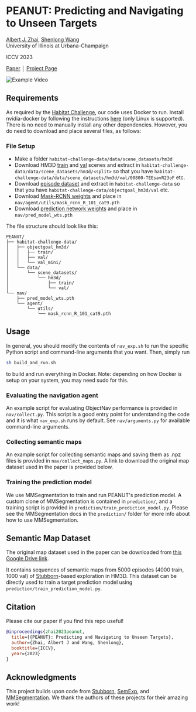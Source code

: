 # PEANUT: Predicting and Navigating to Unseen Targets

[Albert J. Zhai](https://ajzhai.github.io/), [Shenlong Wang](https://shenlong.web.illinois.edu/)<br/>
University of Illinois at Urbana-Champaign

ICCV 2023

[Paper](https://arxiv.org/abs/2212.02497) │ [Project Page](https://ajzhai.github.io/PEANUT/)

![Example Video](docs/example_vid.gif)

## Requirements
 As required by the [Habitat Challenge](https://github.com/facebookresearch/habitat-challenge), our code uses Docker to run. Install nvidia-docker by following the instructions [here](https://docs.nvidia.com/datacenter/cloud-native/container-toolkit/latest/install-guide.html#docker) (only Linux is supported). There is no need to manually install any other dependencies. However, you do need to download and place several files, as follows:


###  File Setup

* Make a folder `habitat-challenge-data/data/scene_datasets/hm3d`
* Download HM3D [train](https://api.matterport.com/resources/habitat/hm3d-train-habitat.tar) and [val](https://api.matterport.com/resources/habitat/hm3d-val-habitat.tar) scenes and extract in `habitat-challenge-data/data/scene_datasets/hm3d/<split>` so that you have `habitat-challenge-data/data/scene_datasets/hm3d/val/00800-TEEsavR23oF` etc.
* Download [episode dataset](https://dl.fbaipublicfiles.com/habitat/data/datasets/objectnav/hm3d/v1/objectnav_hm3d_v1.zip) and extract in `habitat-challenge-data` so that you have `habitat-challenge-data/objectgoal_hm3d/val` etc.
* Download [Mask-RCNN weights](https://drive.google.com/file/d/1tJ9MFK6Th7SY1iJTPrtpOmXNHB4ztPxC/view?usp=share_link) and place in `nav/agent/utils/mask_rcnn_R_101_cat9.pth`
* Download [prediction network weights](https://drive.google.com/file/d/1Xvly65BKVyy92Ja5GL7YwxryDrsnyO05/view?usp=share_link) and place in `nav/pred_model_wts.pth`
  
The file structure should look like this:
```
PEANUT/
├── habitat-challenge-data/
│   ├── objectgoal_hm3d/
│   │   ├── train/
│   │   ├── val/
│   │   └── val_mini/
│   └── data/
│       └── scene_datasets/
│           └── hm3d/
│               ├── train/
│               └── val/
└── nav/
    ├── pred_model_wts.pth
    └── agent/
        └── utils/
            └── mask_rcnn_R_101_cat9.pth
```

## Usage
In general, you should modify the contents of `nav_exp.sh` to run the specific Python script and command-line arguments that you want. Then, simply run
```bash
sh build_and_run.sh
```
to build and run everything in Docker. Note: depending on how Docker is setup on your system, you may need sudo for this.

### Evaluating the navigation agent
An example script for evaluating ObjectNav performance is provided in `nav/collect.py`. This script is a good entry point for understanding the code and it is what `nav_exp.sh` runs by default. See `nav/arguments.py` for available command-line arguments.

### Collecting semantic maps
An example script for collecting semantic maps and saving them as .npz files is provided in `nav/collect_maps.py`. A link to download the original map dataset used in the paper is provided below.

### Training the prediction model
We use MMSegmentation to train and run PEANUT's prediction model. A custom clone of MMSegmentation is contained in `prediction/`, and a training script is provided in `prediction/train_prediction_model.py`. Please see the MMSegmentation docs in the `prediction/` folder for more info about how to use MMSegmentation.


## Semantic Map Dataset
The original map dataset used in the paper can be downloaded from [this Google Drive link](https://drive.google.com/file/d/134omZAAu_zYUaOYuNQcDMPhZCdxV0zbZ/view?usp=sharing). 

It contains sequences of semantic maps from 5000 episodes (4000 train, 1000 val) of [Stubborn](https://github.com/Improbable-AI/Stubborn)-based exploration  in HM3D. This dataset can be directly used to train a target prediction model using `prediction/train_prediction_model.py`.


## Citation

Please cite our paper if you find this repo useful!
```bibtex
@inproceedings{zhai2023peanut,
  title={{PEANUT}: Predicting and Navigating to Unseen Targets},
  author={Zhai, Albert J and Wang, Shenlong},
  booktitle={ICCV},
  year={2023}
}
```

## Acknowledgments
This project builds upon code from [Stubborn](https://github.com/Improbable-AI/Stubborn), [SemExp](https://github.com/devendrachaplot/Object-Goal-Navigation), and [MMSegmentation](https://github.com/open-mmlab/mmsegmentation). We thank the authors of these projects for their amazing work!
